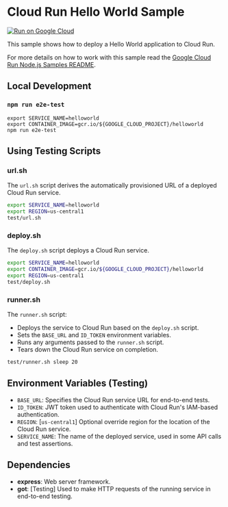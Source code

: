 # Cloud Run Hello World Sample

[![Run on Google Cloud](https://deploy.cloud.run/button.svg)](https://deploy.cloud.run)

This sample shows how to deploy a Hello World application to Cloud Run.

For more details on how to work with this sample read the [Google Cloud Run Node.js Samples README](https://github.com/GoogleCloudPlatform/nodejs-docs-samples/tree/master/run).

## Local Development

### `npm run e2e-test`

```
export SERVICE_NAME=helloworld
export CONTAINER_IMAGE=gcr.io/${GOOGLE_CLOUD_PROJECT}/helloworld
npm run e2e-test
```

## Using Testing Scripts

### url.sh

The `url.sh` script derives the automatically provisioned URL of a deployed
Cloud Run service.

```sh
export SERVICE_NAME=helloworld
export REGION=us-central1
test/url.sh
```

### deploy.sh

The `deploy.sh` script deploys a Cloud Run service.

```sh
export SERVICE_NAME=helloworld
export CONTAINER_IMAGE=gcr.io/${GOOGLE_CLOUD_PROJECT}/helloworld
export REGION=us-central1
test/deploy.sh
```

### runner.sh

The `runner.sh` script:

* Deploys the service to Cloud Run based on the `deploy.sh` script.
* Sets the `BASE_URL` and `ID_TOKEN` environment variables.
* Runs any arguments passed to the `runner.sh` script.
* Tears down the Cloud Run service on completion.

```sh
test/runner.sh sleep 20
```

## Environment Variables (Testing)

* `BASE_URL`: Specifies the Cloud Run service URL for end-to-end tests.
* `ID_TOKEN`: JWT token used to authenticate with Cloud Run's IAM-based authentication.
* `REGION`: [`us-central1`] Optional override region for the location of the Cloud Run service.
* `SERVICE_NAME`: The name of the deployed service, used in some API calls and test assertions.

## Dependencies

* **express**: Web server framework.
* **got**: [Testing] Used to make HTTP requests of the running service in end-to-end testing.
